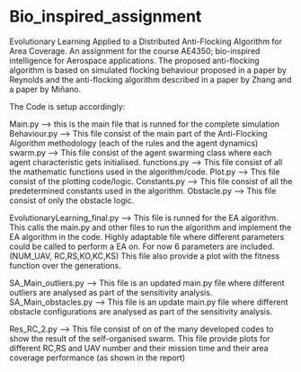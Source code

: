 # Bio_inspired_assignment
Evolutionary Learning Applied to a Distributed Anti-Flocking Algorithm for Area Coverage. An assignment for the course AE4350; bio-inspired intelligence for Aerospace applications. The proposed anti-flocking algorithm is based on simulated flocking behaviour proposed in a paper by Reynolds and the anti-flocking algorithm described in a paper by Zhang and a paper by Miñano. 


The Code is setup accordingly:

Main.py --> this is the main file that is runned for the complete simulation
Behaviour.py --> This file consist of the main part of the Anti-Flocking Algorithm methodology (each of the rules and the agent dynamics)
swarm.py --> This file consist of the agent swarming class where each agent characteristic gets initialised.
functions.py --> This file consist of all the mathematic functions used in the algorithm/code.
Plot.py --> This file consist of the plotting code/logic. 
Constants.py --> This file consist of all the predetermined constants used in the algorithm. 
Obstacle.py --> This file consist of only the obstacle logic. 

EvolutionaryLearning_final.py --> This file is runned for the EA algorithm. This calls the main.py and other files to run the algorithm and implement the EA algorithm in the code. Highly adaptable file where different parameters could be called to perform a EA on. For now 6 parameters are included. (NUM_UAV, RC,RS,KO,KC,KS) This file also provide a plot with the fitness function over the generations.

SA_Main_outliers.py --> This file is an updated main.py file where different outliers are analysed as part of the sensitivity analysis.
SA_Main_obstacles.py --> This file is an update main.py file where different obstacle configurations are analysed as part of the sensitivity analysis.

Res_RC_2.py --> This file consist of on of the many developed codes to show the result of the self-organised swarm. This file provide plots for different RC,RS and UAV number and their mission time and their area coverage performance (as shown in the report)
